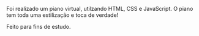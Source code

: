 Foi realizado um piano virtual, utilzando HTML, CSS e JavaScript.
O piano tem toda uma estilização e toca de verdade!

Feito para fins de estudo.
